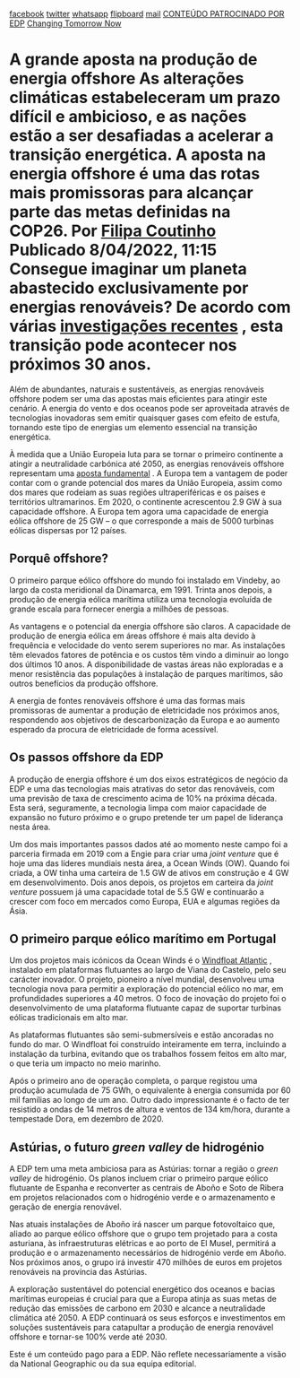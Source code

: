 [facebook](https://www.facebook.com/sharer/sharer.php?u=https%3A%2F%2Fwww.natgeo.pt%2Fchanging-tomorrow-now%2F2021%2F12%2Fa-grande-aposta-na-producao-de-energia-offshore) [twitter](https://twitter.com/share?url=https%3A%2F%2Fwww.natgeo.pt%2Fchanging-tomorrow-now%2F2021%2F12%2Fa-grande-aposta-na-producao-de-energia-offshore&via=natgeo&text=A%20grande%20aposta%20na%20produ%C3%A7%C3%A3o%20de%20energia%20offshore) [whatsapp](https://web.whatsapp.com/send?text=https%3A%2F%2Fwww.natgeo.pt%2Fchanging-tomorrow-now%2F2021%2F12%2Fa-grande-aposta-na-producao-de-energia-offshore) [flipboard](https://share.flipboard.com/bookmarklet/popout?v=2&title=A%20grande%20aposta%20na%20produ%C3%A7%C3%A3o%20de%20energia%20offshore&url=https%3A%2F%2Fwww.natgeo.pt%2Fchanging-tomorrow-now%2F2021%2F12%2Fa-grande-aposta-na-producao-de-energia-offshore) [mail](mailto:?subject=NatGeo&body=https%3A%2F%2Fwww.natgeo.pt%2Fchanging-tomorrow-now%2F2021%2F12%2Fa-grande-aposta-na-producao-de-energia-offshore%20-%20A%20grande%20aposta%20na%20produ%C3%A7%C3%A3o%20de%20energia%20offshore) [CONTEÚDO PATROCINADO POR EDP](https://www.edp.com/pt-pt/changing-tomorrow-now) [Changing Tomorrow Now](https://www.natgeo.pt/meio-ambiente) 
# A grande aposta na produção de energia offshore As alterações climáticas estabeleceram um prazo difícil e ambicioso, e as nações estão a ser desafiadas a acelerar a transição energética. A aposta na energia offshore é uma das rotas mais promissoras para alcançar parte das metas definidas na COP26. Por [Filipa Coutinho](https://www.natgeo.pt/autor/filipa-coutinho) Publicado 8/04/2022, 11:15 Consegue imaginar um planeta abastecido exclusivamente por energias renováveis? De acordo com várias [investigações recentes](https://www.weforum.org/agenda/2020/02/renewable-energy-future-carbon-emissions/) , esta transição pode acontecer nos próximos 30 anos. 

Além de abundantes, naturais e sustentáveis, as energias renováveis offshore podem ser uma das apostas mais eficientes para atingir este cenário. A energia do vento e dos oceanos pode ser aproveitada através de tecnologias inovadoras sem emitir quaisquer gases com efeito de estufa, tornando este tipo de energias um elemento essencial na transição energética. 

À medida que a União Europeia luta para se tornar o primeiro continente a atingir a neutralidade carbónica até 2050, as energias renováveis offshore representam uma [aposta fundamental](https://eur-lex.europa.eu/legal-content/PT/TXT/HTML/?uri=CELEX:52020DC0741&from=EN) . A Europa tem a vantagem de poder contar com o grande potencial dos mares da União Europeia, assim como dos mares que rodeiam as suas regiões ultraperiféricas e os países e territórios ultramarinos. Em 2020, o continente acrescentou 2.9 GW à sua capacidade offshore. A Europa tem agora uma capacidade de energia eólica offshore de 25 GW – o que corresponde a mais de 5000 turbinas eólicas dispersas por 12 países. 

## **Porquê offshore?** 
O primeiro parque eólico offshore do mundo foi instalado em Vindeby, ao largo da costa meridional da Dinamarca, em 1991. Trinta anos depois, a produção de energia eólica marítima utiliza uma tecnologia evoluída de grande escala para fornecer energia a milhões de pessoas. 

As vantagens e o potencial da energia offshore são claros. A capacidade de produção de energia eólica em áreas offshore é mais alta devido à frequência e velocidade do vento serem superiores no mar. As instalações têm elevados fatores de potência e os custos têm vindo a diminuir ao longo dos últimos 10 anos. A disponibilidade de vastas áreas não exploradas e a menor resistência das populações à instalação de parques marítimos, são outros benefícios da produção offshore. 

A energia de fontes renováveis offshore é uma das formas mais promissoras de aumentar a produção de eletricidade nos próximos anos, respondendo aos objetivos de descarbonização da Europa e ao aumento esperado da procura de eletricidade de forma acessível. 

## **Os passos offshore da EDP** 
A produção de energia offshore é um dos eixos estratégicos de negócio da EDP e uma das tecnologias mais atrativas do setor das renováveis, com uma previsão de taxa de crescimento acima de 10% na próxima década. Esta será, seguramente, a tecnologia limpa com maior capacidade de expansão no futuro próximo e o grupo pretende ter um papel de liderança nesta área. 

Um dos mais importantes passos dados até ao momento neste campo foi a parceria firmada em 2019 com a Engie para criar uma _joint venture_ que é hoje uma das líderes mundiais nesta área, a Ocean Winds (OW). Quando foi criada, a OW tinha uma carteira de 1.5 GW de ativos em construção e 4 GW em desenvolvimento. Dois anos depois, os projetos em carteira da _joint venture_ possuem já uma capacidade total de 5.5 GW e continuarão a crescer com foco em mercados como Europa, EUA e algumas regiões da Ásia. 

## **O primeiro parque eólico marítimo em Portugal** 
Um dos projetos mais icónicos da Ocean Winds é o [Windfloat Atlantic](https://www.edp.com/en/innovation/windfloat/) , instalado em plataformas flutuantes ao largo de Viana do Castelo, pelo seu carácter inovador. O projeto, pioneiro a nível mundial, desenvolveu uma tecnologia nova para permitir a exploração do potencial eólico no mar, em profundidades superiores a 40 metros. O foco de inovação do projeto foi o desenvolvimento de uma plataforma flutuante capaz de suportar turbinas eólicas tradicionais em alto mar. 

As plataformas flutuantes são semi-submersíveis e estão ancoradas no fundo do mar. O Windfloat foi construído inteiramente em terra, incluindo a instalação da turbina, evitando que os trabalhos fossem feitos em alto mar, o que teria um impacto no meio marinho. 

Após o primeiro ano de operação completa, o parque registou uma produção acumulada de 75 GWh, o equivalente à energia consumida por 60 mil famílias ao longo de um ano. Outro dado impressionante é o facto de ter resistido a ondas de 14 metros de altura e ventos de 134 km/hora, durante a tempestade Dora, em dezembro de 2020. 

## **Astúrias, o futuro _green valley_ de hidrogénio** 
A EDP tem uma meta ambiciosa para as Astúrias: tornar a região o _green valley_ de hidrogénio. Os planos incluem criar o primeiro parque eólico flutuante de Espanha e reconverter as centrais de Aboño e Soto de Ribera em projetos relacionados com o hidrogénio verde e o armazenamento e geração de energia renovável. 

Nas atuais instalações de Aboño irá nascer um parque fotovoltaico que, aliado ao parque eólico offshore que o grupo tem projetado para a costa asturiana, às infraestruturas elétricas e ao porto de El Musel, permitirá a produção e o armazenamento necessários de hidrogénio verde em Aboño. Nos próximos anos, o grupo irá investir 470 milhões de euros em projetos renováveis na província das Astúrias. 

A exploração sustentável do potencial energético dos oceanos e bacias marítimas europeias é crucial para que a Europa atinja as suas metas de redução das emissões de carbono em 2030 e alcance a neutralidade climática até 2050. A EDP continuará os seus esforços e investimentos em soluções sustentáveis para catapultar a produção de energia renovável offshore e tornar-se 100% verde até 2030. 

Este é um conteúdo pago para a EDP. Não reflete necessariamente a visão da National Geographic ou da sua equipa editorial. 

